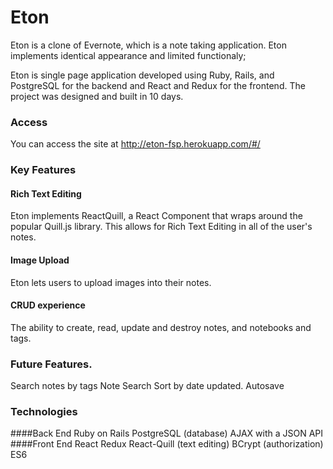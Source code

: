 # Eton

Eton is a clone of Evernote, which is a note taking application. Eton implements identical appearance and limited functionaly;

Eton is single page application developed using Ruby, Rails, and PostgreSQL for the backend and React and Redux for the frontend. The project was designed and built in 10 days. 

### Access

You can access the site at http://eton-fsp.herokuapp.com/#/

### Key Features

#### Rich Text Editing
Eton implements ReactQuill, a React Component that wraps around the popular Quill.js library. This allows for Rich Text Editing in all of the user's notes.

#### Image Upload
Eton lets users to upload images into their notes.

#### CRUD experience
The ability to create, read, update and destroy notes, and notebooks and tags.

### Future Features.
Search notes by tags
Note Search
Sort by date updated.
Autosave 

### Technologies

####Back End
Ruby on Rails
PostgreSQL (database)
AJAX with a JSON API
####Front End
React
Redux
React-Quill (text editing)
BCrypt (authorization)
ES6

